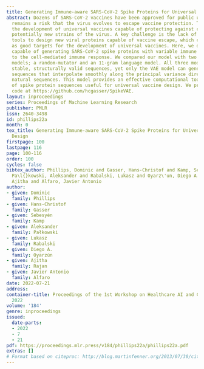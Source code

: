 ```yaml
---
title: Generating Immune-aware SARS-CoV-2 Spike Proteins for Universal Vaccine Design
abstract: Dozens of SARS-CoV-2 vaccines have been approved for public use, yet there
  remains a risk that the virus evolves to escape vaccine protection. This motivates
  the development of universal vaccines capable of protecting against current and
  potentially new strains of the virus. A key challenge is the lack of computational
  tools to design new viral proteins capable of vaccine escape, which could serve
  as good targets for the development of universal vaccines. Here, we designed VAE
  capable of generating SARS-CoV-2 spike proteins with variable immune visibility
  to the cell-mediated immune response. We compared our model with two simpler generative
  models; a random-mutator and an 11-gram language model. All three models can generate
  stable, structurally valid sequences, yet only the VAE model can generate low immunogenicity
  sequences that interpolate smoothly along the principal variance directions of known
  natural sequences. This model provides an effective computational tool for the generation
  of spike protein sequences useful for universal vaccine design. We provide its source
  code at https://github.com/hcgasser/SpikeVAE.
layout: inproceedings
series: Proceedings of Machine Learning Research
publisher: PMLR
issn: 2640-3498
id: phillips22a
month: 0
tex_title: Generating Immune-aware SARS-CoV-2 Spike Proteins for Universal Vaccine
  Design
firstpage: 100
lastpage: 116
page: 100-116
order: 100
cycles: false
bibtex_author: Phillips, Dominic and Gasser, Hans-Christof and Kamp, Sebesy\'en and
  Pa\l{}kowski, Aleksander and Rabalski, Lukasz and Oyarz\'un, Diego A. and Rajan,
  Ajitha and Alfaro, Javier Antonio
author:
- given: Dominic
  family: Phillips
- given: Hans-Christof
  family: Gasser
- given: Sebesyén
  family: Kamp
- given: Aleksander
  family: Pałkowski
- given: Lukasz
  family: Rabalski
- given: Diego A.
  family: Oyarzún
- given: Ajitha
  family: Rajan
- given: Javier Antonio
  family: Alfaro
date: 2022-07-21
address:
container-title: Proceedings of the 1st Workshop on Healthcare AI and COVID-19, ICML
  2022
volume: '184'
genre: inproceedings
issued:
  date-parts:
  - 2022
  - 7
  - 21
pdf: https://proceedings.mlr.press/v184/phillips22a/phillips22a.pdf
extras: []
# Format based on citeproc: http://blog.martinfenner.org/2013/07/30/citeproc-yaml-for-bibliographies/
---
```

